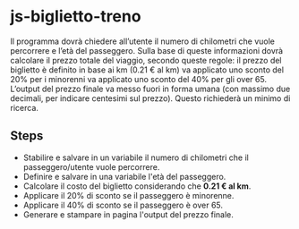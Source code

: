 js-biglietto-treno
===
Il programma dovrà chiedere all’utente il numero di chilometri che vuole percorrere e l’età del passeggero.
Sulla base di queste informazioni dovrà calcolare il prezzo totale del viaggio, secondo queste regole:
il prezzo del biglietto è definito in base ai km (0.21 € al km)
va applicato uno sconto del 20% per i minorenni
va applicato uno sconto del 40% per gli over 65.
L’output del prezzo finale va messo fuori in forma umana (con massimo due decimali, per indicare centesimi sul prezzo). Questo richiederà un minimo di ricerca.

## Steps
- Stabilire e salvare in un variabile il numero di chilometri che il passeggero/utente vuole percorrere.
- Definire e salvare in una variabile l'età del passeggero.
- Calcolare il costo del biglietto considerando che **0.21 € al km**.
- Applicare il 20% di sconto se il passeggero è minorenne.
- Applicare il 40% di sconto se il passeggero è over 65.
- Generare e stampare in pagina l'output del prezzo finale.



